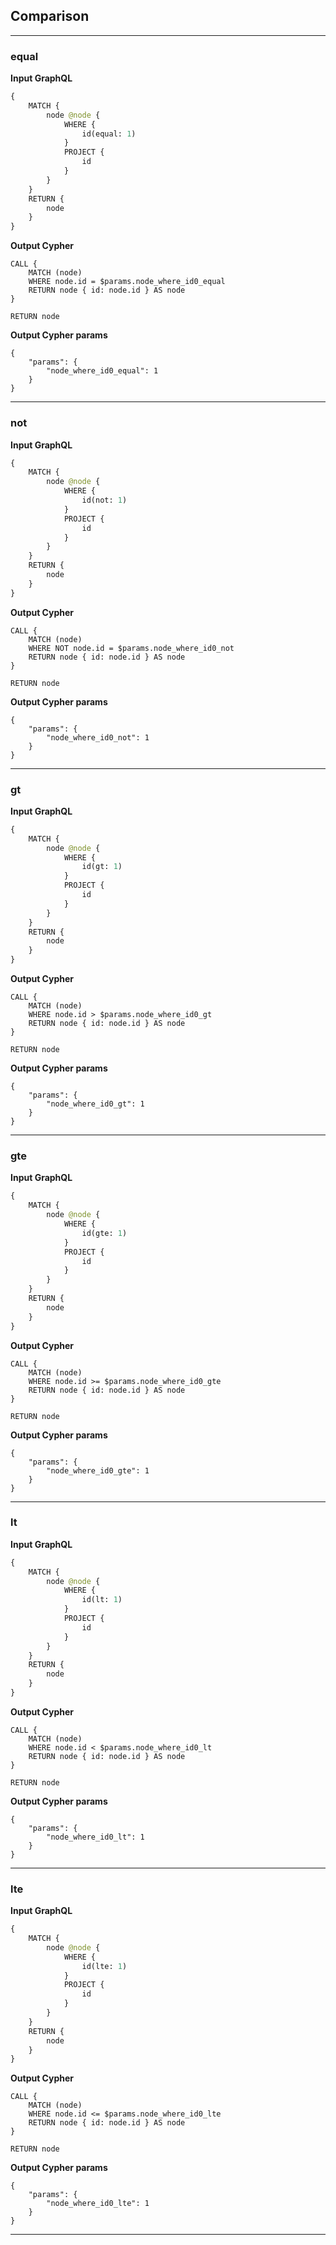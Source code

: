 ## Comparison

---

### equal

**Input GraphQL**

```graphql
{
    MATCH {
        node @node {
            WHERE {
                id(equal: 1)
            }
            PROJECT {
                id
            }
        }
    }
    RETURN {
        node
    }
}
```

**Output Cypher**

```cypher
CALL {
    MATCH (node)
    WHERE node.id = $params.node_where_id0_equal
    RETURN node { id: node.id } AS node
}

RETURN node
```

**Output Cypher params**

```params
{
    "params": {
        "node_where_id0_equal": 1
    }
}
```

---

### not

**Input GraphQL**

```graphql
{
    MATCH {
        node @node {
            WHERE {
                id(not: 1)
            }
            PROJECT {
                id
            }
        }
    }
    RETURN {
        node
    }
}
```

**Output Cypher**

```cypher
CALL {
    MATCH (node)
    WHERE NOT node.id = $params.node_where_id0_not
    RETURN node { id: node.id } AS node
}

RETURN node
```

**Output Cypher params**

```params
{
    "params": {
        "node_where_id0_not": 1
    }
}
```

---

### gt

**Input GraphQL**

```graphql
{
    MATCH {
        node @node {
            WHERE {
                id(gt: 1)
            }
            PROJECT {
                id
            }
        }
    }
    RETURN {
        node
    }
}
```

**Output Cypher**

```cypher
CALL {
    MATCH (node)
    WHERE node.id > $params.node_where_id0_gt
    RETURN node { id: node.id } AS node
}

RETURN node
```

**Output Cypher params**

```params
{
    "params": {
        "node_where_id0_gt": 1
    }
}
```

---

### gte

**Input GraphQL**

```graphql
{
    MATCH {
        node @node {
            WHERE {
                id(gte: 1)
            }
            PROJECT {
                id
            }
        }
    }
    RETURN {
        node
    }
}
```

**Output Cypher**

```cypher
CALL {
    MATCH (node)
    WHERE node.id >= $params.node_where_id0_gte
    RETURN node { id: node.id } AS node
}

RETURN node
```

**Output Cypher params**

```params
{
    "params": {
        "node_where_id0_gte": 1
    }
}
```

---

### lt

**Input GraphQL**

```graphql
{
    MATCH {
        node @node {
            WHERE {
                id(lt: 1)
            }
            PROJECT {
                id
            }
        }
    }
    RETURN {
        node
    }
}
```

**Output Cypher**

```cypher
CALL {
    MATCH (node)
    WHERE node.id < $params.node_where_id0_lt
    RETURN node { id: node.id } AS node
}

RETURN node
```

**Output Cypher params**

```params
{
    "params": {
        "node_where_id0_lt": 1
    }
}
```

---

### lte

**Input GraphQL**

```graphql
{
    MATCH {
        node @node {
            WHERE {
                id(lte: 1)
            }
            PROJECT {
                id
            }
        }
    }
    RETURN {
        node
    }
}
```

**Output Cypher**

```cypher
CALL {
    MATCH (node)
    WHERE node.id <= $params.node_where_id0_lte
    RETURN node { id: node.id } AS node
}

RETURN node
```

**Output Cypher params**

```params
{
    "params": {
        "node_where_id0_lte": 1
    }
}
```

---
